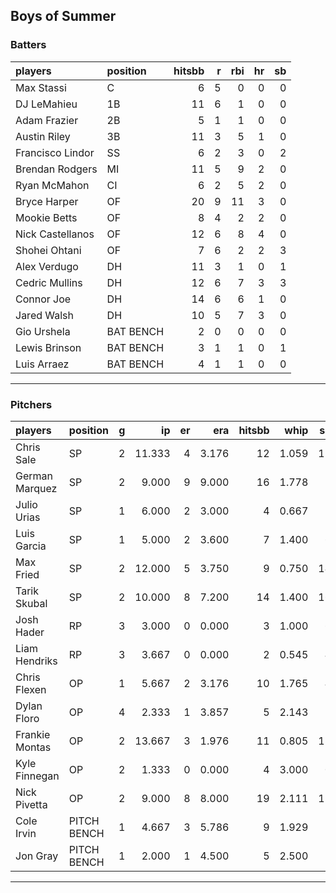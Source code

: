 ## Boys of Summer

### Batters

 
|players          |position  | hitsbb|  r| rbi| hr| sb| 
|:----------------|:---------|------:|--:|---:|--:|--:| 
|Max Stassi       |C         |      6|  5|   0|  0|  0| 
|DJ LeMahieu      |1B        |     11|  6|   1|  0|  0| 
|Adam Frazier     |2B        |      5|  1|   1|  0|  0| 
|Austin Riley     |3B        |     11|  3|   5|  1|  0| 
|Francisco Lindor |SS        |      6|  2|   3|  0|  2| 
|Brendan Rodgers  |MI        |     11|  5|   9|  2|  0| 
|Ryan McMahon     |CI        |      6|  2|   5|  2|  0| 
|Bryce Harper     |OF        |     20|  9|  11|  3|  0| 
|Mookie Betts     |OF        |      8|  4|   2|  2|  0| 
|Nick Castellanos |OF        |     12|  6|   8|  4|  0| 
|Shohei Ohtani    |OF        |      7|  6|   2|  2|  3| 
|Alex Verdugo     |DH        |     11|  3|   1|  0|  1| 
|Cedric Mullins   |DH        |     12|  6|   7|  3|  3| 
|Connor Joe       |DH        |     14|  6|   6|  1|  0| 
|Jared Walsh      |DH        |     10|  5|   7|  3|  0| 
|Gio Urshela      |BAT BENCH |      2|  0|   0|  0|  0| 
|Lewis Brinson    |BAT BENCH |      3|  1|   1|  0|  1| 
|Luis Arraez      |BAT BENCH |      4|  1|   1|  0|  0| 

* * *

### Pitchers

 
|players        |position    |  g|     ip| er|   era| hitsbb|  whip| so|  w| sv| 
|:--------------|:-----------|--:|------:|--:|-----:|------:|-----:|--:|--:|--:| 
|Chris Sale     |SP          |  2| 11.333|  4| 3.176|     12| 1.059| 11|  1|  0| 
|German Marquez |SP          |  2|  9.000|  9| 9.000|     16| 1.778|  5|  0|  0| 
|Julio Urias    |SP          |  1|  6.000|  2| 3.000|      4| 0.667|  7|  1|  0| 
|Luis Garcia    |SP          |  1|  5.000|  2| 3.600|      7| 1.400|  6|  0|  0| 
|Max Fried      |SP          |  2| 12.000|  5| 3.750|      9| 0.750| 14|  0|  0| 
|Tarik Skubal   |SP          |  2| 10.000|  8| 7.200|     14| 1.400| 16|  0|  0| 
|Josh Hader     |RP          |  3|  3.000|  0| 0.000|      3| 1.000|  6|  0|  2| 
|Liam Hendriks  |RP          |  3|  3.667|  0| 0.000|      2| 0.545|  4|  0|  2| 
|Chris Flexen   |OP          |  1|  5.667|  2| 3.176|     10| 1.765|  4|  0|  0| 
|Dylan Floro    |OP          |  4|  2.333|  1| 3.857|      5| 2.143|  2|  1|  2| 
|Frankie Montas |OP          |  2| 13.667|  3| 1.976|     11| 0.805| 13|  2|  0| 
|Kyle Finnegan  |OP          |  2|  1.333|  0| 0.000|      4| 3.000|  0|  0|  1| 
|Nick Pivetta   |OP          |  2|  9.000|  8| 8.000|     19| 2.111| 11|  0|  0| 
|Cole Irvin     |PITCH BENCH |  1|  4.667|  3| 5.786|      9| 1.929|  2|  0|  0| 
|Jon Gray       |PITCH BENCH |  1|  2.000|  1| 4.500|      5| 2.500|  2|  0|  0| 


* * *



